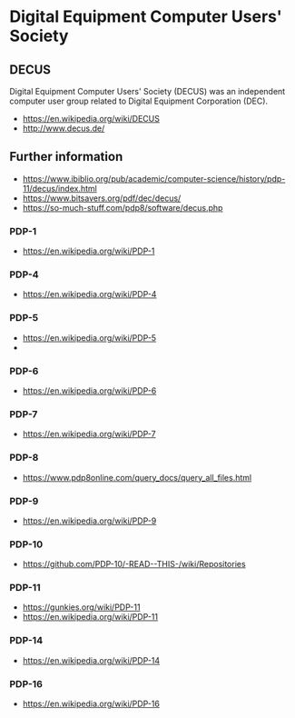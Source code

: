 # Digital Equipment Computer Users' Society

## DECUS
Digital Equipment Computer Users' Society (DECUS) was an independent computer user group related to Digital Equipment Corporation (DEC).
- https://en.wikipedia.org/wiki/DECUS
- http://www.decus.de/

## Further information
- https://www.ibiblio.org/pub/academic/computer-science/history/pdp-11/decus/index.html
- https://www.bitsavers.org/pdf/dec/decus/
- https://so-much-stuff.com/pdp8/software/decus.php

### PDP-1
- https://en.wikipedia.org/wiki/PDP-1

### PDP-4
- https://en.wikipedia.org/wiki/PDP-4

### PDP-5
- https://en.wikipedia.org/wiki/PDP-5
- 
### PDP-6
- https://en.wikipedia.org/wiki/PDP-6

### PDP-7
- https://en.wikipedia.org/wiki/PDP-7

### PDP-8
- https://www.pdp8online.com/query_docs/query_all_files.html

### PDP-9
- https://en.wikipedia.org/wiki/PDP-9

### PDP-10
- https://github.com/PDP-10/-READ--THIS-/wiki/Repositories

### PDP-11
- https://gunkies.org/wiki/PDP-11
- https://en.wikipedia.org/wiki/PDP-11

### PDP-14
- https://en.wikipedia.org/wiki/PDP-14

### PDP-16
- https://en.wikipedia.org/wiki/PDP-16

